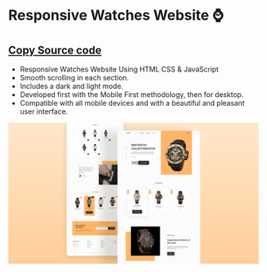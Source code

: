 # Responsive Watches Website ⌚
## [Copy Source code](https://github.com//Chinedu-M/Kairos)


- Responsive Watches Website Using HTML CSS & JavaScript
- Smooth scrolling in each section.
- Includes a dark and light mode.
- Developed first with the Mobile First methodology, then for desktop.
- Compatible with all mobile devices and with a beautiful and pleasant user interface.



![preview img](/preview.png)
